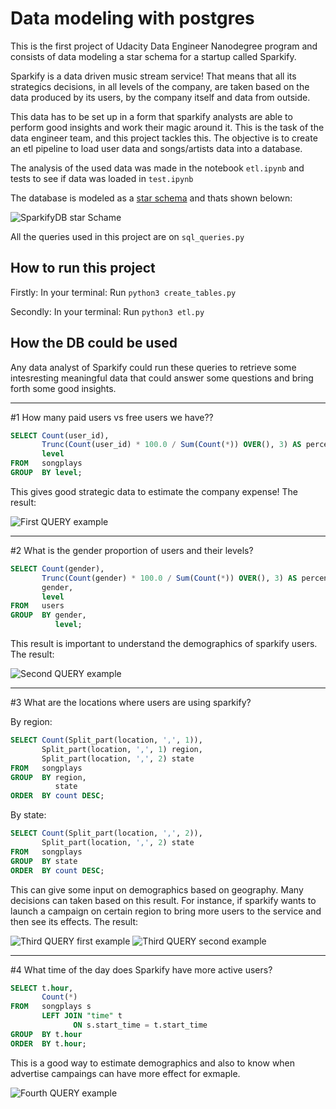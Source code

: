 # Data modeling with postgres

This is the first project of Udacity Data Engineer Nanodegree program and consists of data modeling a star schema for a startup called Sparkify.

Sparkify is a data driven music stream service! That means that all its strategics decisions, in all levels of the company, are taken based on the data produced by its users, by the company itself and data from outside.

This data has to be set up in a form that sparkify analysts are able to perform good insights and work their magic around it. This is the task of the data engineer team, and this project tackles this. The objective is to create an etl pipeline to load user data and songs/artists data into a database.

The analysis of the used data was made in the notebook `etl.ipynb` and tests to see if data was loaded in `test.ipynb`

The database is modeled as a [star schema](https://en.wikipedia.org/wiki/Star_schema) and thats shown belown:

![SparkifyDB star Schame](images/sparkifydb_schema.png?raw=true "Title")

All the queries used in this project are on `sql_queries.py`


## How to run this project

Firstly: 
In your terminal: Run `python3 create_tables.py` 

Secondly:
In your terminal: Run `python3 etl.py` 

## How the DB could be used

Any data analyst of Sparkify could run these queries to retrieve some intesresting meaningful data that could answer some questions and bring forth some good insights.

---

#1 How many paid users vs free users we have??
```sql
SELECT Count(user_id),
       Trunc(Count(user_id) * 100.0 / Sum(Count(*)) OVER(), 3) AS percentage,
       level
FROM   songplays
GROUP  BY level; 
```
This gives good strategic data to estimate the company expense!
The result:

![First QUERY example](images/QUERY_1.png?raw=true "Title")

---

#2 What is the gender proportion of users and their levels?
```sql
SELECT Count(gender),
       Trunc(Count(gender) * 100.0 / Sum(Count(*)) OVER(), 3) AS percentage,
       gender,
       level
FROM   users
GROUP  BY gender,
          level; 
```
This result is important to understand the demographics of sparkify users. 
The result:

![Second QUERY example](images/QUERY_2.png?raw=true "Title")

---

#3 What are the locations where users are using sparkify?

By region:
```sql
SELECT Count(Split_part(location, ',', 1)),
       Split_part(location, ',', 1) region,
       Split_part(location, ',', 2) state
FROM   songplays
GROUP  BY region,
          state
ORDER  BY count DESC;
```
By state:
``` sql
SELECT Count(Split_part(location, ',', 2)),
       Split_part(location, ',', 2) state
FROM   songplays
GROUP  BY state
ORDER  BY count DESC;
```
This can give some input on demographics based on geography. Many decisions can taken based on this result. For instance, if sparkify wants to launch a campaign on certain region to bring more users to the service and then see its effects.
The result:

![Third QUERY first example](images/QUERY_3-1.png?raw=true "Title")
![Third QUERY second example](images/QUERY_3-2.png?raw=true "Title")

---

#4 What time of the day does Sparkify have more active users?
```sql
SELECT t.hour,
       Count(*)
FROM   songplays s
       LEFT JOIN "time" t
              ON s.start_time = t.start_time
GROUP  BY t.hour
ORDER  BY t.hour; 
```
This is a good way to estimate demographics and also to know when advertise campaings can have more effect for exmaple.

![Fourth QUERY example](images/QUERY_4.png?raw=true "Title")
